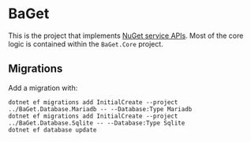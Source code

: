 # BaGet

This is the project that implements [NuGet service APIs](https://docs.microsoft.com/en-us/nuget/api/overview). Most of the core logic is contained within the `BaGet.Core` project.

## Migrations

Add a migration with:

```
dotnet ef migrations add InitialCreate --project ../BaGet.Database.Mariadb -- --Database:Type Mariadb
dotnet ef migrations add InitialCreate --project ../BaGet.Database.Sqlite -- --Database:Type Sqlite
dotnet ef database update
```
